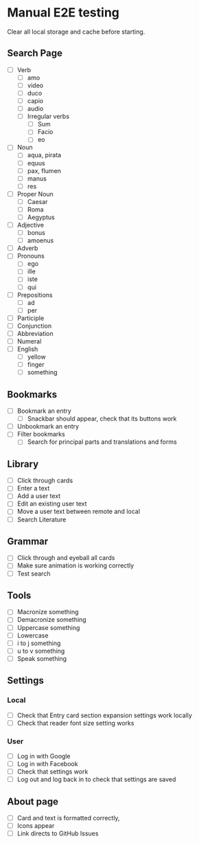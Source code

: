 # Manual E2E testing

Clear all local storage and cache before starting.

## Search Page

- [ ] Verb
  - [ ] amo
  - [ ] video
  - [ ] duco
  - [ ] capio
  - [ ] audio
  - [ ] Irregular verbs
    - [ ] Sum
    - [ ] Facio
    - [ ] eo
- [ ] Noun
  - [ ] aqua, pirata
  - [ ] equus
  - [ ] pax, flumen
  - [ ] manus
  - [ ] res
- [ ] Proper Noun
  - [ ] Caesar
  - [ ] Roma
  - [ ] Aegyptus
- [ ] Adjective
  - [ ] bonus
  - [ ] amoenus
- [ ] Adverb
- [ ] Pronouns
  - [ ] ego
  - [ ] ille
  - [ ] iste
  - [ ] qui
- [ ] Prepositions
  - [ ] ad
  - [ ] per
- [ ] Participle
- [ ] Conjunction
- [ ] Abbreviation
- [ ] Numeral
- [ ] English
  - [ ] yellow
  - [ ] finger
  - [ ] something

## Bookmarks

- [ ] Bookmark an entry
  - [ ] Snackbar should appear, check that its buttons work
- [ ] Unbookmark an entry
- [ ] Filter bookmarks
  - [ ] Search for principal parts and translations and forms

## Library

- [ ] Click through cards
- [ ] Enter a text
- [ ] Add a user text
- [ ] Edit an existing user text
- [ ] Move a user text between remote and local
- [ ] Search Literature

## Grammar

- [ ] Click through and eyeball all cards
- [ ] Make sure animation is working correctly
- [ ] Test search

## Tools

- [ ] Macronize something
- [ ] Demacronize something
- [ ] Uppercase something
- [ ] Lowercase
- [ ] i to j something
- [ ] u to v something
- [ ] Speak something

## Settings

### Local

- [ ] Check that Entry card section expansion settings work locally
- [ ] Check that reader font size setting works

### User

- [ ] Log in with Google
- [ ] Log in with Facebook
- [ ] Check that settings work
- [ ] Log out and log back in to check that settings are saved

## About page

- [ ] Card and text is formatted correctly,
- [ ] Icons appear
- [ ] Link directs to GitHub Issues
